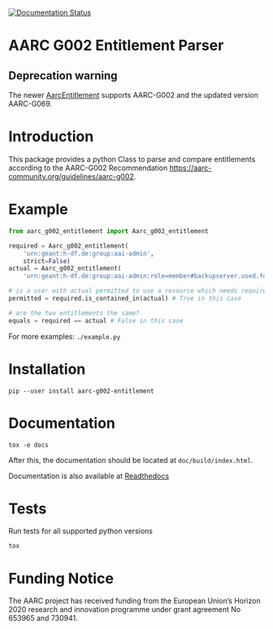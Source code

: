 [![Documentation Status](https://readthedocs.org/projects/aarc-g002-entitlement/badge/?version=latest&token=5f5165c8ebde7726ae9df9f62331a59e7344d6e61a4bb9ea8c97cecfae25f4f3)](https://aarc-g002-entitlement.readthedocs.io/en/latest/?badge=latest)
# AARC G002 Entitlement Parser

## Deprecation warning
The newer [AarcEntitlement](https://github.com/KIT-SCC/AarcEntitlement)
supports AARC-G002 and the updated version AARC-G069.



# Introduction
This package provides a python Class to parse and compare entitlements according
to the AARC-G002 Recommendation https://aarc-community.org/guidelines/aarc-g002.


# Example

```python
from aarc_g002_entitlement import Aarc_g002_entitlement

required = Aarc_g002_entitlement(
    'urn:geant:h-df.de:group:aai-admin',
    strict=False)
actual = Aarc_g002_entitlement(
    'urn:geant:h-df.de:group:aai-admin:role=member#backupserver.used.for.developmt.de')

# is a user with actual permitted to use a resource which needs required?
permitted = required.is_contained_in(actual) # True in this case

# are the two entitlements the same?
equals = required == actual # False in this case
```

For more examples: `./example.py`

# Installation
```
pip --user install aarc-g002-entitlement
```

# Documentation
```
tox -e docs
```
After this, the documentation should be located at `doc/build/index.html`.

Documentation is also available at [Readthedocs](https://aarc-g002-entitlement.readthedocs.io/en/latest)

# Tests
Run tests for all supported python versions
```
tox
```

# Funding Notice
The AARC project has received funding from the European Union’s Horizon
2020 research and innovation programme under grant agreement No 653965 and
730941.
